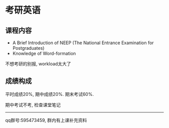 # 考研英语

## 课程内容

* A Brief Introduction of NEEP (The National Entrance Examination for Postgraduates)
* Knowledge of Word-formation

不想考研的别报, workload太大了

## 成绩构成

平时成绩20%, 期中成绩20%. 期末考试60%.

期中考试不考, 检查课堂笔记

****

qq群号:595473459, 群内有上课补充资料